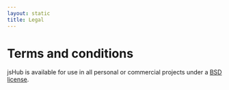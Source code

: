 ```yaml
---
layout: static
title: Legal
---
```


# Terms and conditions #

jsHub is available for use in all personal or commercial projects under a <a href="/trac/browser/LICENSE" title="License">BSD license</a>. 